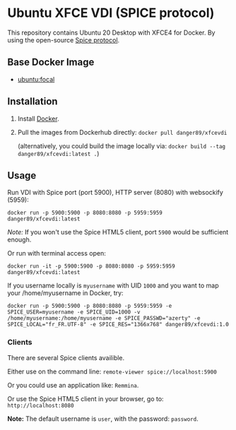 # Ubuntu XFCE VDI (SPICE protocol)

This repository contains Ubuntu 20 Desktop with XFCE4 for Docker. By using the open-source [Spice protocol](https://en.wikipedia.org/wiki/Simple_Protocol_for_Independent_Computing_Environments).

## Base Docker Image

* [ubuntu:focal](https://registry.hub.docker.com/_/ubuntu/)

## Installation

1. Install [Docker](https://www.docker.com/).
2. Pull the images from Dockerhub directly: `docker pull danger89/xfcevdi`

   (alternatively, you could build the image locally via: `docker build --tag danger89/xfcevdi:latest .`)

## Usage

Run VDI with Spice port (port 5900), HTTP server (8080) with websockify (5959):

`docker run -p 5900:5900 -p 8080:8080 -p 5959:5959 danger89/xfcevdi:latest`

*Note:* If you won't use the Spice HTML5 client, port `5900` would be sufficient enough.

Or run with terminal access open:

`docker run -it -p 5900:5900 -p 8080:8080 -p 5959:5959 danger89/xfcevdi:latest`

If you username locally is `myusername` with UID `1000` and you want to map your /home/myusername in Docker, try:

`docker run -p 5900:5900 -p 8080:8080 -p 5959:5959 -e SPICE_USER=myusername -e SPICE_UID=1000 -v /home/myusername:/home/myusername -e SPICE_PASSWD="azerty" -e SPICE_LOCAL="fr_FR.UTF-8" -e SPICE_RES="1366x768" danger89/xfcevdi:1.0`

### Clients

There are several Spice clients availible.

Either use on the command line: `remote-viewer spice://localhost:5900`

Or you could use an application like: `Remmina`.

Or use the Spice HTML5 client in your browser, go to: `http://localhost:8080`

**Note:** The default username is `user`, with the password: `password`.

